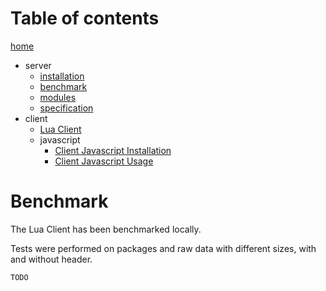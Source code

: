 # Table of contents

[home](/README.md)

- server
  - [installation](/docu/server/installation.md)
  - [benchmark](/docu/server/benchmark.md)
  - [modules](/docu/server/modules.md)
  - [specification](/docu/server/specification.md)
- client
  - [Lua Client](/docu/client/lua/usage.md)
  - javascript
    - [Client Javascript Installation](/docu/client/js/installation.md)
    - [Client Javascript Usage](/docu/client/js/usage.md)

# Benchmark

The Lua Client has been benchmarked locally.

Tests were performed on packages and raw data with different sizes, with and without header.

`TODO`
